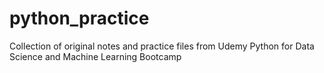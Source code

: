 # python_practice

Collection of original notes and practice files from Udemy Python for Data Science and Machine Learning Bootcamp
